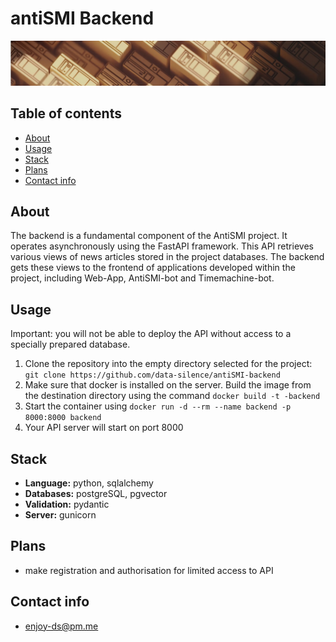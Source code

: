 # antiSMI Backend

![logo](https://github.com/data-silence/antiSMI-backend/blob/master/img/Backend.jpg?raw=true)

## Table of contents
* [About](#about)
* [Usage](#usage)
* [Stack](#stack)
* [Plans](#plans)
* [Contact info](#contact-info)


## About

The backend is a fundamental component of the AntiSMI project. It operates asynchronously using the FastAPI framework.
This API retrieves various views of news articles stored in the project databases. The backend gets these views to the frontend of applications developed within the project, including Web-App, AntiSMI-bot and Timemachine-bot.


## Usage

Important: you will not be able to deploy the API without access to a specially prepared database.  

1. Clone the repository into the empty directory selected for the project:
`git clone https://github.com/data-silence/antiSMI-backend`
2. Make sure that docker is installed on the server. Build the image from the destination directory using the command `docker build -t -backend`
3. Start the container using `docker run -d --rm --name backend -p 8000:8000 backend`
4. Your API server will start on port 8000


## Stack

* **Language:** python, sqlalchemy
* **Databases:** postgreSQL, pgvector
* **Validation:** pydantic
* **Server:** gunicorn


## Plans
* make registration and authorisation for limited access to API

## Contact info
* enjoy-ds@pm.me
